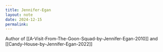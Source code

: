 ```yaml
---
title: Jennifer-Egan
layout: note
date: 2024-12-15
permalink:
---
```

Author of [[A-Visit-From-The-Goon-Squad-by-Jennifer-Egan-2010]] and [[Candy-House-by-Jennifer-Egan-2022]]

